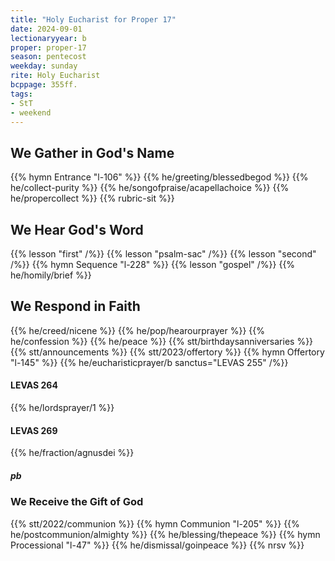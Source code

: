 ```yaml
---
title: "Holy Eucharist for Proper 17"
date: 2024-09-01
lectionaryyear: b
proper: proper-17
season: pentecost
weekday: sunday
rite: Holy Eucharist
bcppage: 355ff.
tags:
- StT
- weekend
---
```

## We Gather in God's Name
{{% hymn Entrance "l-106" %}}
{{% he/greeting/blessedbegod %}}
{{% he/collect-purity %}}
{{% he/songofpraise/acapellachoice %}}
{{% he/propercollect %}}
{{% rubric-sit %}}
## We Hear God's Word
{{% lesson "first" /%}}
{{% lesson "psalm-sac" /%}}
{{% lesson "second" /%}}
{{% hymn Sequence "l-228" %}}
{{% lesson "gospel" /%}}
{{% he/homily/brief %}}
## We Respond in Faith
{{% he/creed/nicene %}}
{{% he/pop/hearourprayer %}}
{{% he/confession %}}
{{% he/peace %}}
{{% stt/birthdaysanniversaries %}}
{{% stt/announcements %}}
{{% stt/2023/offertory %}}
{{% hymn Offertory "l-145" %}}
{{% he/eucharisticprayer/b sanctus="LEVAS 255" /%}}
#### LEVAS 264
{{% he/lordsprayer/1 %}}
#### LEVAS 269
{{% he/fraction/agnusdei %}}
##### pb
### We Receive the Gift of God
{{% stt/2022/communion %}}
{{% hymn Communion "l-205" %}}
{{% he/postcommunion/almighty %}}
{{% he/blessing/thepeace %}}
{{% hymn Processional "l-47" %}}
{{% he/dismissal/goinpeace %}}
{{% nrsv %}}

